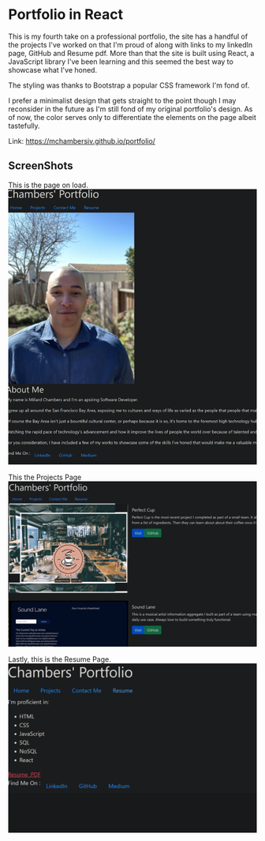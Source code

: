# Portfolio in React
This is my fourth take on a professional portfolio, the site has a handful of the projects I've worked on that I'm proud of along with links to my linkedIn page, GitHub and Resume pdf. More than that the site is built using React, a JavaScript library I've been learning and this seemed the best way to showcase what I've honed.

The styling was thanks to Bootstrap a popular CSS framework I'm fond of.

I prefer a minimalist design that gets straight to the point though I may reconsider in the future as I'm still fond of my original portfolio's design. As of now, the color serves only to differentiate the elements on the page albeit tastefully.

Link: https://mchambersiv.github.io/portfolio/



## ScreenShots
This is the page on load.
![Home Page](./RMimg/1.png  "Home Page")

This the Projects Page
![Project Page](./RMimg/2.png "Project Page")

Lastly, this is the Resume Page.
![Resume Page](./RMimg/4.png "Resume Page")
